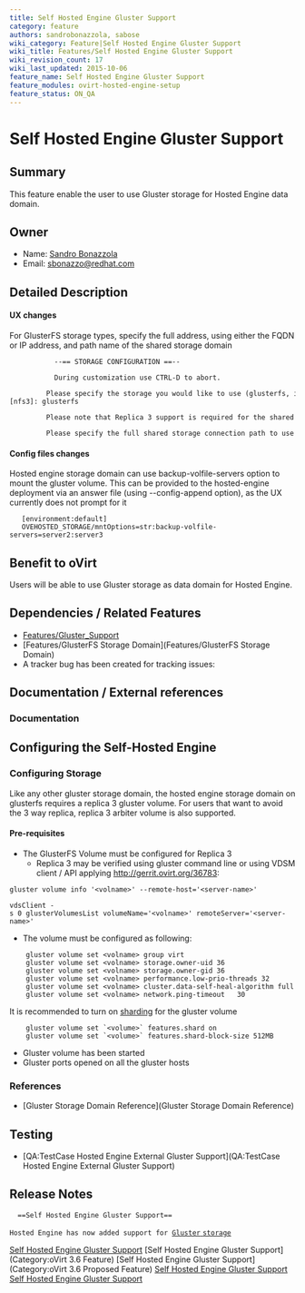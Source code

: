 ```yaml
---
title: Self Hosted Engine Gluster Support
category: feature
authors: sandrobonazzola, sabose
wiki_category: Feature|Self Hosted Engine Gluster Support
wiki_title: Features/Self Hosted Engine Gluster Support
wiki_revision_count: 17
wiki_last_updated: 2015-10-06
feature_name: Self Hosted Engine Gluster Support
feature_modules: ovirt-hosted-engine-setup
feature_status: ON_QA
---
```


# Self Hosted Engine Gluster Support

## Summary

This feature enable the user to use Gluster storage for Hosted Engine data domain.


## Owner

*   Name: [Sandro Bonazzola](https://github.com/sandrobonazzola)
*   Email: <sbonazzo@redhat.com>

## Detailed Description

#### UX changes
For GlusterFS storage types, specify the full address, using either the FQDN or IP address, and path name of the shared storage domain

               --== STORAGE CONFIGURATION ==--
              
               During customization use CTRL-D to abort.
               Please specify the storage you would like to use (glusterfs, iscsi, nfs3, nfs4)[nfs3]: glusterfs 
               Please note that Replica 3 support is required for the shared storage.
               Please specify the full shared storage connection path to use (example: host:/path): storage.example.com:/hosted_engine/glusterfs

#### Config files changes 
Hosted engine storage domain can use backup-volfile-servers option to mount the gluster volume. 
This can be provided to the hosted-engine deployment via an answer file (using --config-append option), as the UX currently does not prompt for it

```
   [environment:default]
   OVEHOSTED_STORAGE/mntOptions=str:backup-volfile-servers=server2:server3
```

## Benefit to oVirt

Users will be able to use Gluster storage as data domain for Hosted Engine.

## Dependencies / Related Features

*   [Features/Gluster_Support](Features/Gluster_Support)
*   [Features/GlusterFS Storage Domain](Features/GlusterFS Storage Domain)
*   A tracker bug has been created for tracking issues:

## Documentation / External references

### Documentation

## Configuring the Self-Hosted Engine

### Configuring Storage
Like any other gluster storage domain, the hosted engine storage domain on glusterfs requires a replica 3 gluster volume. For users that want to avoid the 3 way replica, replica 3 arbiter volume is also supported.

#### Pre-requisites


*   The GlusterFS Volume must be configured for Replica 3
    -   Replica 3 may be verified using gluster command line or using VDSM client / API applying <http://gerrit.ovirt.org/36783>:

`gluster volume info '<volname>' --remote-host='<server-name>'`

`vdsClient -s 0 glusterVolumesList volumeName='<volname>' remoteServer='<server-name>'`

*   The volume must be configured as following:

```
    gluster volume set <volname> group virt
    gluster volume set <volname> storage.owner-uid 36 
    gluster volume set <volname> storage.owner-gid 36
    gluster volume set <volname> performance.low-prio-threads 32
    gluster volume set <volname> cluster.data-self-heal-algorithm full
    gluster volume set <volname> network.ping-timeout   30
```   
It is recommended to turn on [sharding](http://blog.gluster.org/2015/12/introducing-shard-translator/) for the gluster volume

```
    gluster volume set `<volume>` features.shard on
    gluster volume set `<volume>` features.shard-block-size 512MB
```

*  Gluster volume has been started 
*  Gluster ports opened on all the gluster hosts


### References

*   [Gluster Storage Domain Reference](Gluster Storage Domain Reference)

## Testing

*   [QA:TestCase Hosted Engine External Gluster Support](QA:TestCase Hosted Engine External Gluster Support)

## Release Notes

      ==Self Hosted Engine Gluster Support==
`Hosted Engine has now added support for `[`Gluster` `storage`](Features/Self_Hosted_Engine_Gluster_Support)



[Self Hosted Engine Gluster Support](Category:Feature) [Self Hosted Engine Gluster Support](Category:oVirt 3.6 Feature) [Self Hosted Engine Gluster Support](Category:oVirt 3.6 Proposed Feature) [Self Hosted Engine Gluster Support](Category:HostedEngine) [Self Hosted Engine Gluster Support](Category:Integration)
